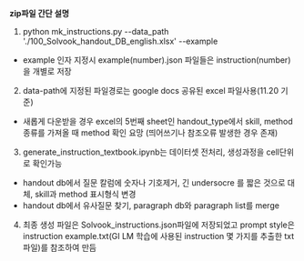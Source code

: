 **zip파일 간단 설명**

1. python mk_instructions.py --data_path './100_Solvook_handout_DB_english.xlsx' --example
 - example 인자 지정시 example(number).json 파일들은 instruction(number) 을 개별로 저장

2. data-path에 지정된 파일경로는 google docs 공유된 excel 파일사용(11.20 기준)
 - 새롭게 다운받을 경우 excel의 5번째 sheet인 handout_type에서 skill, method 종류를 가져올 때 method 확인 요망
 (띄어쓰기나 참조오류 발생한 경우 존재)  

3. generate_instruction_textbook.ipynb는 데이터셋 전처리, 생성과정을 cell단위로 확인가능
 - handout db에서 질문 칼럼에 숫자나 기호제거, 긴 undersocre 를 짧은 것으로 대체, skill과 method 표시형식 변경
 - handout db에서 유사질문 찾기, paragraph db와 paragraph list를 merge

4. 최종 생성 파일은 Solvook_instructions.json파일에 저장되었고 prompt style은 instruction example.txt(GI LM 학습에 사용된 instruction 몇 가지를 추출한 txt파일)를 참조하여 만듬